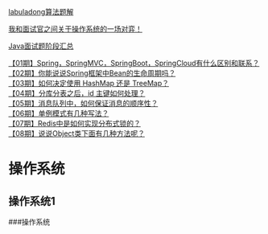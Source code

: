 [labuladong算法题解](https://mp.weixin.qq.com/s/RdxxxiBZk84xCInKcAk9DA "赶紧给劳资点进去学习")

[我和面试官之间关于操作系统的一场对弈！](https://mp.weixin.qq.com/s/MfdEtvy4hKSAs3f1smAA5g "赶紧给劳资点进去学习")

[Java面试题阶段汇总](https://mp.weixin.qq.com/s/MrWFt4jDKRQC3g4TsMde7Q "赶紧给劳资点进去学习")

[【01期】Spring，SpringMVC，SpringBoot，SpringCloud有什么区别和联系？](https://mp.weixin.qq.com/s/sXzaMpOrRzrNFhqLwmnNCw "赶紧给劳资点进去学习")  
[【02期】你能说说Spring框架中Bean的生命周期吗？](https://mp.weixin.qq.com/s/mrdmSSfOF9_cvC096uXIGA "赶紧给劳资点进去学习")  
[【03期】如何决定使用 HashMap 还是 TreeMap？](https://mp.weixin.qq.com/s/DQutgoAcPzLLp4aGWx-PJg "赶紧给劳资点进去学习")  
[【04期】分库分表之后，id 主键如何处理？](https://mp.weixin.qq.com/s/_ftNa4PDR550c74yoJgO_Q "赶紧给劳资点进去学习")  
[【05期】消息队列中，如何保证消息的顺序性？](https://mp.weixin.qq.com/s/sZQ7z_ZCNmvGpjTkBMPB6A "赶紧给劳资点进去学习")  
[【06期】单例模式有几种写法？](https://mp.weixin.qq.com/s/oltq10YKd_6pm4saqkOthA "赶紧给劳资点进去学习")  
[【07期】Redis中是如何实现分布式锁的？](https://mp.weixin.qq.com/s/kjbVXruP_ed2sr3DvuMWNw "赶紧给劳资点进去学习")  
[【08期】说说Object类下面有几种方法呢？](https://mp.weixin.qq.com/s/JAMInmDnvUkkBUOp4MzUQA "赶紧给劳资点进去学习")  

操作系统
========
操作系统1
--------
###操作系统


